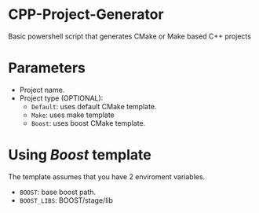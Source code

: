 # CPP-Project-Generator
Basic powershell script that generates CMake or Make based C++ projects

# Parameters
- Project name.
- Project type (OPTIONAL):
  - `Default`: uses default CMake template.
  - `Make`: uses make template
  - `Boost`: uses boost CMake template.

# Using *Boost* template
The template assumes that you have 2 enviroment variables.
- `BOOST`: base boost path.
- `BOOST_LIBS`: BOOST/stage/lib
